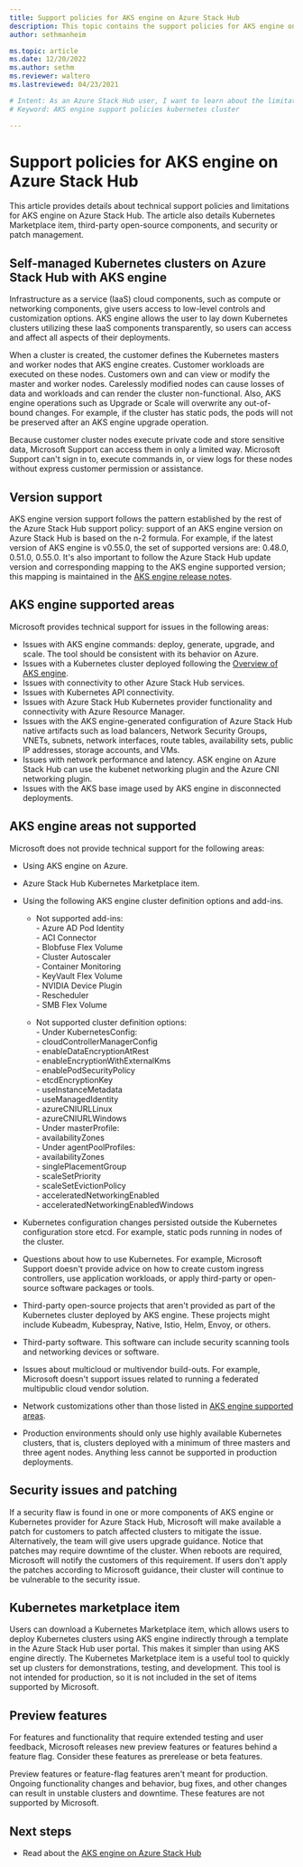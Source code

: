 ```yaml
---
title: Support policies for AKS engine on Azure Stack Hub  
description: This topic contains the support policies for AKS engine on Azure Stack Hub.
author: sethmanheim

ms.topic: article
ms.date: 12/20/2022
ms.author: sethm
ms.reviewer: waltero
ms.lastreviewed: 04/23/2021

# Intent: As an Azure Stack Hub user, I want to learn about the limitations of AKS engine on Azure Stack Hub.
# Keyword: AKS engine support policies kubernetes cluster

---
```



# Support policies for AKS engine on Azure Stack Hub

This article provides details about technical support policies and limitations for AKS engine on Azure Stack Hub. The article also details Kubernetes Marketplace item, third-party open-source components, and security or patch management.

## Self-managed Kubernetes clusters on Azure Stack Hub with AKS engine

Infrastructure as a service (IaaS) cloud components, such as compute or networking components, give users access to low-level controls and customization options. AKS engine allows the user to lay down Kubernetes clusters utilizing these IaaS components transparently, so users can access and affect all aspects of their deployments.

When a cluster is created, the customer defines the Kubernetes masters and worker nodes that AKS engine creates. Customer workloads are executed on these nodes. Customers own and can view or modify the master and worker nodes. Carelessly modified nodes can cause losses of data and workloads and can render the cluster non-functional. Also, AKS engine operations such as Upgrade or Scale will overwrite any out-of-bound changes. For example, if the cluster has static pods, the pods will not be preserved after an AKS engine upgrade operation.

Because customer cluster nodes execute private code and store sensitive data, Microsoft Support can access them in only a limited way. Microsoft Support can't sign in to, execute commands in, or view logs for these nodes without express customer permission or assistance.

## Version support

AKS engine version support follows the pattern established by the rest of the Azure Stack Hub support policy: support of an AKS engine version on Azure Stack Hub is based on the n-2 formula. For example, if the latest version of AKS engine is v0.55.0, the set of supported versions are: 0.48.0, 0.51.0, 0.55.0. It's also important to follow the Azure Stack Hub update version and corresponding mapping to the AKS engine supported version; this mapping is maintained in the [AKS engine release notes](kubernetes-aks-engine-release-notes.md#aks-engine-and-azure-stack-version-mapping).

## AKS engine supported areas

Microsoft provides technical support for issues in the following areas:

-  Issues with AKS engine commands: deploy, generate, upgrade, and scale. The tool should be consistent with its behavior on Azure.
-  Issues with a Kubernetes cluster deployed following the [Overview of AKS engine](azure-stack-kubernetes-aks-engine-overview.md).
-  Issues with connectivity to other Azure Stack Hub services.
-  Issues with Kubernetes API connectivity.
-  Issues with Azure Stack Hub Kubernetes provider functionality and connectivity with Azure Resource Manager.
-  Issues with the AKS engine-generated configuration of Azure Stack Hub native artifacts such as load balancers, Network Security Groups, VNETs, subnets, network interfaces, route tables, availability sets, public IP addresses, storage accounts, and VMs.
-  Issues with network performance and latency. ASK engine on Azure Stack Hub can use the kubenet networking plugin and the Azure CNI networking plugin.
-  Issues with the AKS base image used by AKS engine in disconnected deployments.

## AKS engine areas not supported

Microsoft does not provide technical support for the following areas:

-  Using AKS engine on Azure.
-  Azure Stack Hub Kubernetes Marketplace item.
-  Using the following AKS engine cluster definition options and add-ins.
    -  Not supported add-ins:  
            -  Azure AD Pod Identity  
            -  ACI Connector  
            -  Blobfuse Flex Volume  
            -  Cluster Autoscaler  
            -  Container Monitoring  
            -  KeyVault Flex Volume  
            -  NVIDIA Device Plugin  
            -  Rescheduler  
            -  SMB Flex Volume  
        
    -  Not supported cluster definition options:  
            -  Under KubernetesConfig:  
                    -  cloudControllerManagerConfig  
                    -  enableDataEncryptionAtRest  
                    -  enableEncryptionWithExternalKms  
                    -  enablePodSecurityPolicy  
                    -  etcdEncryptionKey  
                    -  useInstanceMetadata  
                    -  useManagedIdentity  
                    -  azureCNIURLLinux  
                    -  azureCNIURLWindows  
            -  Under masterProfile:  
                    -  availabilityZones  
            -  Under agentPoolProfiles:  
                    -  availabilityZones  
                    -  singlePlacementGroup  
                    -  scaleSetPriority  
                    -  scaleSetEvictionPolicy  
                    -  acceleratedNetworkingEnabled  
                    -  acceleratedNetworkingEnabledWindows

-  Kubernetes configuration changes persisted outside the Kubernetes configuration store etcd. For example, static pods running in nodes of the cluster.
-  Questions about how to use Kubernetes. For example, Microsoft Support doesn't provide advice on how to create custom ingress controllers, use application workloads, or apply third-party or open-source software packages or tools.
-  Third-party open-source projects that aren't provided as part of the Kubernetes cluster deployed by AKS engine. These projects might include Kubeadm, Kubespray, Native, Istio, Helm, Envoy, or others.
-  Third-party software. This software can include security scanning tools and networking devices or software.
-  Issues about multicloud or multivendor build-outs. For example, Microsoft doesn't support issues related to running a federated multipublic cloud vendor solution.
-  Network customizations other than those listed in [AKS engine supported areas](#aks-engine-supported-areas).
-  Production environments should only use highly available Kubernetes clusters, that is, clusters deployed with a minimum of three masters and three agent nodes. Anything less cannot be supported in production deployments.

##  Security issues and patching

If a security flaw is found in one or more components of AKS engine or Kubernetes provider for Azure Stack Hub, Microsoft will make available a patch for customers to patch affected clusters to mitigate the issue. Alternatively, the team will give users upgrade guidance. Notice that patches may require downtime of the cluster. When reboots are required, Microsoft will notify the customers of this requirement. If users don't apply the patches according to Microsoft guidance, their cluster will continue to be vulnerable to the security issue.

## Kubernetes marketplace item

Users can download a Kubernetes Marketplace item, which allows users to deploy Kubernetes clusters using AKS engine indirectly through a template in the Azure Stack Hub user portal. This makes it simpler than using AKS engine directly. The Kubernetes Marketplace item is a useful tool to quickly set up clusters for demonstrations, testing, and development. This tool is not intended for production, so it is not included in the set of items supported by Microsoft.

## Preview features

For features and functionality that require extended testing and user feedback, Microsoft releases new preview features or features behind a feature flag. Consider these features as prerelease or beta features.

Preview features or feature-flag features aren't meant for production. Ongoing functionality changes and behavior, bug fixes, and other changes can result in unstable clusters and downtime. These features are not supported by Microsoft.

## Next steps

- Read about the [AKS engine on Azure Stack Hub](azure-stack-kubernetes-aks-engine-overview.md)